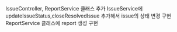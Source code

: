 IssueController, ReportService 클래스 추가
IssueService에 updateIssueStatus,closeResolvedIssue 추가해서 issue의 상태 변경 구현
ReportService 클래스에 report 생성 구현
